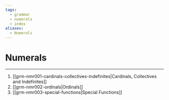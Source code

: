 ```yaml
---
tags:
  - grammar
  - numerals
  - index
aliases:
  - Numerals
---
```

# Numerals
---
1. [[grm-nmr001-cardinals-collectives-indefinites|Cardinals, Collectives and Indefinites]]
2. [[grm-nmr002-ordinals|Ordinals]]
3. [[grm-nmr003-special-functions|Special Functions]]